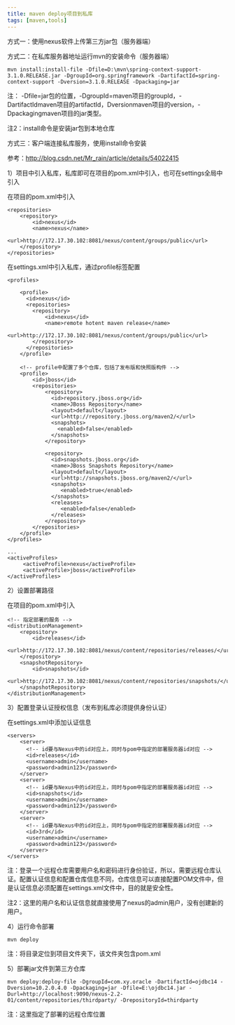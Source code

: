 ```yaml
---
title: maven deploy项目到私库
tags: [maven,tools]
---
```


方式一：使用nexus软件上传第三方jar包（服务器端）

方式二：在私库服务器地址运行mvn的安装命令（服务器端）

```
mvn install:install-file -Dfile=D:\mvn\spring-context-support-3.1.0.RELEASE.jar -DgroupId=org.springframework -DartifactId=spring-context-support -Dversion=3.1.0.RELEASE -Dpackaging=jar
```

注： -Dfile=jar包的位置，-DgroupId=maven项目的groupId，-DartifactIdmaven项目的artifactId，Dversionmaven项目的version，-Dpackagingmaven项目的jar类型。

注2：install命令是安装jar包到本地仓库

方式三：客户端连接私库服务，使用install命令安装

参考：http://blog.csdn.net/Mr_rain/article/details/54022415

1）项目中引入私库，私库即可在项目的pom.xml中引入，也可在settings全局中引入

在项目的pom.xml中引入

```
<repositories>
    <repository>
        <id>nexus</id>
        <name>nexus</name>
        <url>http://172.17.30.102:8081/nexus/content/groups/public</url>
    </repository>
</repositories>
```

在settings.xml中引入私库，通过profile标签配置

```
<profiles>  
    
    <profile>  
      <id>nexus</id>  
      <repositories>  
        <repository>  
            <id>nexus</id>  
            <name>remote hotent maven release</name>  
            <url>http://172.17.30.102:8081/nexus/content/groups/public</url>  
        </repository>
      </repositories>  
    </profile>

    <!-- profile中配置了多个仓库，包括了发布版和快照版构件 -->
    <profile>
        <id>jboss</id>
        <repositories>
            <repository>
              <id>repository.jboss.org</id>
              <name>JBoss Repository</name>
              <layout>default</layout>
              <url>http://repository.jboss.org/maven2/</url>
              <snapshots>
                <enabled>false</enabled>
              </snapshots>
            </repository>
        
            <repository>
              <id>snapshots.jboss.org</id>
              <name>JBoss Snapshots Repository</name>
              <layout>default</layout>
              <url>http://snapshots.jboss.org/maven2/</url>
              <snapshots>
                 <enabled>true</enabled>
              </snapshots>
              <releases>
                 <enabled>false</enabled>
              </releases>
            </repository>
        </repositories>
    </profile>
</profiles>

...
<activeProfiles>
     <activeProfile>nexus</activeProfile>
     <activeProfile>jboss</activeProfile> 
</activeProfiles>
```

2）设置部署路径

在项目的pom.xml中引入

```
<!-- 指定部署的服务 -->
<distributionManagement>
    <repository>
        <id>releases</id>
        <url>http://172.17.30.102:8081/nexus/content/repositories/releases/</url>
    </repository>
    <snapshotRepository>
        <id>snapshots</id>
        <url>http://172.17.30.102:8081/nexus/content/repositories/snapshots/</url>
    </snapshotRepository>
</distributionManagement>
```

3）配置登录认证授权信息（发布到私库必须提供身份认证）

在settings.xml中添加认证信息

```
<servers>
    <server>
      <!-- id要与Nexus中的id对应上，同时与pom中指定的部署服务器id对应 -->
      <id>releases</id> 
      <username>admin</username>
      <password>admin123</password>
    </server>
    <server>
      <!-- id要与Nexus中的id对应上，同时与pom中指定的部署服务器id对应 -->
      <id>snapshots</id>
      <username>admin</username>
      <password>admin123</password>
    </server>
    <server>
      <!-- id要与Nexus中的id对应上，同时与pom中指定的部署服务器id对应 -->
      <id>3rd</id>
      <username>admin</username>
      <password>admin123</password>
    </server>
</servers>
```

注：登录一个远程仓库需要用户名和密码进行身份验证，所以，需要远程仓库认证。配置认证信息和配置仓库信息不同，仓库信息可以直接配置POM文件中，但是认证信息必须配置在settings.xml文件中，目的就是安全性。

注2：这里的用户名和认证信息就直接使用了nexus的admin用户，没有创建新的用户。

4）运行命令部署

```
mvn deploy
```

注：将目录定位到项目文件夹下，该文件夹包含pom.xml

5）部署jar文件到第三方仓库

```
mvn deploy:deploy-file -DgroupId=com.xy.oracle -DartifactId=ojdbc14 -Dversion=10.2.0.4.0 -Dpackaging=jar -Dfile=E:\ojdbc14.jar -Durl=http://localhost:9090/nexus-2.2-01/content/repositories/thirdparty/ -DrepositoryId=thirdparty
```

注：这里指定了部署的远程仓库位置